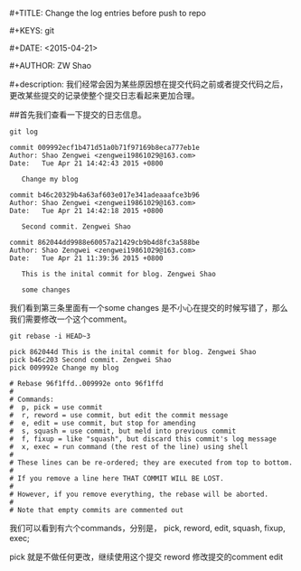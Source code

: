  #+TITLE: Change the log entries before push to repo

 #+KEYS: git

 #+DATE: <2015-04-21>

 #+AUTHOR: ZW Shao

 #+description: 我们经常会因为某些原因想在提交代码之前或者提交代码之后，更改某些提交的记录使整个提交日志看起来更加合理。

 ##首先我们查看一下提交的日志信息。
 ```
 git log

commit 009992ecf1b471d51a0b71f97169b8eca777eb1e
Author: Shao Zengwei <zengwei19861029@163.com>
Date:   Tue Apr 21 14:42:43 2015 +0800

    Change my blog

commit b46c20329b4a63af603e017e341adeaaafce3b96
Author: Shao Zengwei <zengwei19861029@163.com>
Date:   Tue Apr 21 14:42:18 2015 +0800

    Second commit. Zengwei Shao

commit 862044dd9988e60057a21429cb9b4d8fc3a588be
Author: Shao Zengwei <zengwei19861029@163.com>
Date:   Tue Apr 21 11:39:36 2015 +0800

    This is the inital commit for blog. Zengwei Shao

    some changes
```
我们看到第三条里面有一个some changes 是不小心在提交的时候写错了，那么我们需要修改一个这个comment。

```
git rebase -i HEAD~3

pick 862044d This is the inital commit for blog. Zengwei Shao
pick b46c203 Second commit. Zengwei Shao
pick 009992e Change my blog

# Rebase 96f1ffd..009992e onto 96f1ffd
#
# Commands:
#  p, pick = use commit
#  r, reword = use commit, but edit the commit message
#  e, edit = use commit, but stop for amending
#  s, squash = use commit, but meld into previous commit
#  f, fixup = like "squash", but discard this commit's log message
#  x, exec = run command (the rest of the line) using shell
#
# These lines can be re-ordered; they are executed from top to bottom.
#
# If you remove a line here THAT COMMIT WILL BE LOST.
#
# However, if you remove everything, the rebase will be aborted.
#
# Note that empty commits are commented out
```

我们可以看到有六个commands，分别是， pick, reword, edit, squash, fixup, exec;

pick 就是不做任何更改，继续使用这个提交
reword 修改提交的comment
edit 



